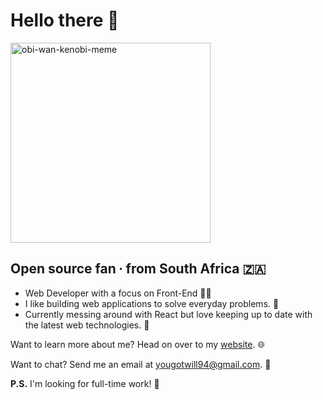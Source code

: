 # Hello there 👋

<img src="https://i.kym-cdn.com/photos/images/original/001/475/420/c62.gif" alt="obi-wan-kenobi-meme" width="320"/>

## Open source fan ∙ from South Africa 🇿🇦

- Web Developer with a focus on Front-End 👨‍💻
- I like building web applications to solve everyday problems. 👷
- Currently messing around with React but love keeping up to date with the latest web technologies. 🚀

Want to learn more about me? Head on over to my <a href="https://yougotwill.github.io" target="_blank">website</a>. 🌐


Want to chat? Send me an email at [yougotwill94@gmail.com](mailto:yougotwill94@gmail.com). 📧

**P.S.** I'm looking for full-time work! 👔
